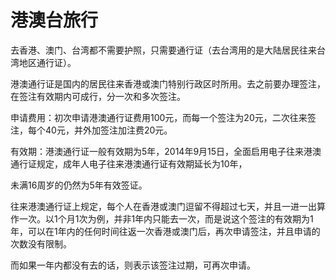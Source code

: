 # 港澳台旅行

去香港、澳门、台湾都不需要护照，只需要通行证（去台湾用的是大陆居民往来台湾地区通行证）。

港澳通行证是国内的居民往来香港或澳门特别行政区时所用。去之前要办理签注，在签注有效期内可成行，分一次和多次签注。


申请费用：初次申请港澳通行证费用100元，而每一个签注为20元，二次往来签注，每个40元，并外加签注加注费20元。

有效期：港澳通行证一般有效期为5年，2014年9月15日，全面启用电子往来港澳通行证规定，成年人电子往来港澳通行证有效期延长为10年，

未满16周岁的仍然为5年有效签证。


往来港澳通行证上规定，每个人在香港或澳门逗留不得超过七天，并且一进一出算作一次。以1个月1次为例，并非1年内只能去一次，而是说这个签注的有效期为1年，可以在1年内的任何时间往返一次香港或澳门后，再次申请签注，并且申请的次数没有限制。

而如果一年内都没有去的话，则表示该签注过期，可再次申请。

